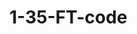# 1-35-FT-code
<a href="https://twitter.com/5stormninja?ref_src=twsrc%5Etfw%7Ctwcamp%5Etweetembed%7Ctwterm%5E1420198983834619905%7Ctwgr%5E%7Ctwcon%5Es1_&amp;ref_url=https%3A%2F%2Fudn.com%2Fnews%2Fstory%2F6809%2F5633850" rel="noopener noreferrer" target="_blank" role="link" class="css-4rbku5 css-18t94o4 css-1dbjc4n r-sdzlij r-1loqt21 r-1ny4l3l r-1udh08x r-o7ynqc r-6416eg" style="height: 48px; width: 48px;"><div class="css-1dbjc4n r-1adg3ll r-1udh08x" style=""><div class="r-1adg3ll r-13qz1uu" style="padding-bottom: 100%;"></div><div class="r-1p0dtai r-1pi2tsx r-1d2f490 r-u8s1d r-ipm5af r-13qz1uu"><div aria-label="" class="css-1dbjc4n r-sdzlij r-1p0dtai r-1mlwlqe r-1d2f490 r-1udh08x r-u8s1d r-zchlnj r-ipm5af r-417010"><div class="css-1dbjc4n r-1niwhzg r-vvn4in r-u6sd8q r-4gszlv r-1p0dtai r-1pi2tsx r-1d2f490 r-u8s1d r-zchlnj r-ipm5af r-13qz1uu r-1wyyakw" style="background-image: url(&quot;https://pbs.twimg.com/profile_images/1418510646602129409/ES0iNKMi_x96.jpg&quot;);"></div><img alt="" draggable="true" src="https://pbs.twimg.com/profile_images/1418510646602129409/ES0iNKMi_x96.jpg" class="css-9pa8cd"></div></div></div><div class="css-1dbjc4n r-1twgtwe r-sdzlij r-rs99b7 r-1p0dtai r-1mi75qu r-1d2f490 r-1ny4l3l r-u8s1d r-zchlnj r-ipm5af r-o7ynqc r-6416eg"></div></a>
